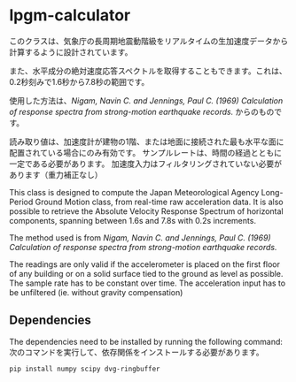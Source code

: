 # lpgm-calculator


このクラスは、気象庁の長周期地震動階級をリアルタイムの生加速度データから計算するように設計されています。

また、水平成分の絶対速度応答スペクトルを取得することもできます。これは、0.2秒刻みで1.6秒から7.8秒の範囲です。

使用した方法は、*Nigam, Navin C. and Jennings, Paul C. (1969) Calculation of 
response spectra from strong-motion earthquake records.* からのものです。

読み取り値は、加速度計が建物の1階、または地面に接続された最も水平な面に配置されている場合にのみ有効です。
サンプルレートは、時間の経過とともに一定である必要があります。
加速度入力はフィルタリングされていない必要があります（重力補正なし）


This class is designed to compute the Japan Meteorological Agency Long-Period Ground Motion class, from real-time raw acceleration data.
It is also possible to retrieve the Absolute Velocity Response Spectrum of horizontal components, spanning between 1.6s and 7.8s with 0.2s increments.

The method used is from *Nigam, Navin C. and Jennings, Paul C. (1969) Calculation of response spectra from strong-motion earthquake records.*

The readings are only valid if the accelerometer is placed on the first floor of any building or on a solid surface tied to the ground as level as 
possible. The sample rate has to be constant over time. The acceleration input has to be unfiltered (ie. without gravity compensation)

## Dependencies

The dependencies need to be installed by running the following command:
次のコマンドを実行して、依存関係をインストールする必要があります。 

```
pip install numpy scipy dvg-ringbuffer
```
